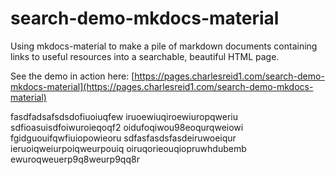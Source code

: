 # search-demo-mkdocs-material

Using mkdocs-material to make a pile of markdown documents containing links
to useful resources into a searchable, beautiful HTML page.

See the demo in action here: [https://pages.charlesreid1.com/search-demo-mkdocs-material](https://pages.charlesreid1.com/search-demo-mkdocs-material)

fasdfadsafsdsdofiuoiuqfew
iruoewiuqiroewiuropqweriu
sdfioasuisdfoiwuroieqoqf2
oidufoqiwou98eoqurqweiowi
fgidguouifqwfiuiopowieoru
sdfasfasdsfasdeiruwoeiqur
ieruoiqweiurpoiqweurpouiq
oiruqorieouqiopruwhdubemb
ewuroqweuerp9q8weurp9qq8r
